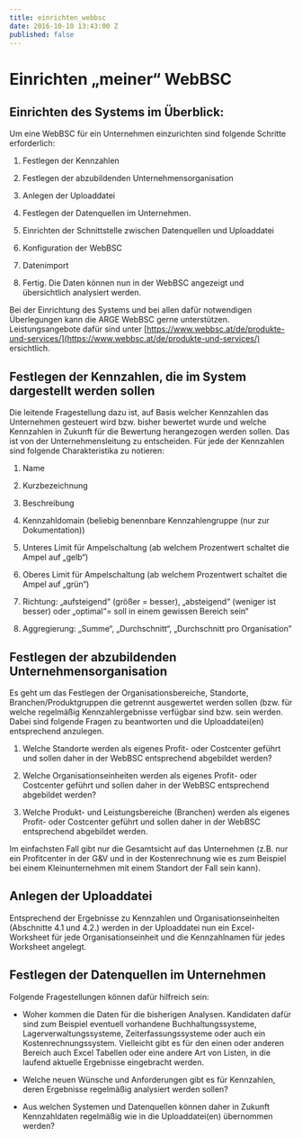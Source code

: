 ```yaml
---
title: einrichten_webbsc
date: 2016-10-10 13:43:00 Z
published: false
---
```


# Einrichten „meiner“ WebBSC

## Einrichten des Systems im Überblick:

Um eine WebBSC für ein Unternehmen einzurichten sind folgende Schritte erforderlich:

1. Festlegen der Kennzahlen

2. Festlegen der abzubildenden Unternehmensorganisation

3. Anlegen der Uploaddatei

4. Festlegen der Datenquellen im Unternehmen.

5. Einrichten der Schnittstelle zwischen Datenquellen und Uploaddatei

6. Konfiguration der WebBSC

7. Datenimport

8. Fertig. Die Daten können nun in der WebBSC angezeigt und übersichtlich analysiert werden.

Bei der Einrichtung des Systems und bei allen dafür notwendigen Überlegungen kann die ARGE WebBSC gerne unterstützen. Leistungsangebote dafür sind unter [https://www.webbsc.at/de/produkte-und-services/](https://www.webbsc.at/de/produkte-und-services/) ersichtlich.

## Festlegen der Kennzahlen, die im System dargestellt werden sollen

Die leitende Fragestellung dazu ist, auf Basis welcher Kennzahlen das Unternehmen gesteuert wird bzw. bisher bewertet wurde und welche Kennzahlen in Zukunft für die Bewertung herangezogen werden sollen. Das ist von der Unternehmensleitung zu entscheiden. Für jede der Kennzahlen sind folgende Charakteristika zu notieren:

1. Name

2. Kurzbezeichnung

3. Beschreibung

4. Kennzahldomain (beliebig benennbare Kennzahlengruppe (nur zur Dokumentation))

5. Unteres Limit für Ampelschaltung (ab welchem Prozentwert schaltet die Ampel auf „gelb“)

6. Oberes Limit für Ampelschaltung (ab welchem Prozentwert schaltet die Ampel auf „grün“)

7. Richtung: „aufsteigend“ (größer = besser), „absteigend“ (weniger ist besser) oder „optimal“= soll in einem gewissen Bereich sein“

8. Aggregierung: „Summe“, „Durchschnitt“, „Durchschnitt pro Organisation”

## Festlegen der abzubildenden Unternehmensorganisation

Es geht um das Festlegen der Organisationsbereiche, Standorte, Branchen/Produktgruppen die getrennt ausgewertet werden sollen (bzw. für welche regelmäßig Kennzahlergebnisse verfügbar sind bzw. sein werden. Dabei sind folgende Fragen zu beantworten und die Uploaddatei(en) entsprechend anzulegen.

1. Welche Standorte werden als eigenes Profit- oder Costcenter geführt und sollen daher in der WebBSC entsprechend abgebildet werden?

2. Welche Organisationseinheiten werden als eigenes Profit- oder Costcenter geführt und sollen daher in der WebBSC entsprechend abgebildet werden?

3. Welche Produkt- und Leistungsbereiche (Branchen) werden als eigenes Profit- oder Costcenter geführt und sollen daher in der WebBSC entsprechend abgebildet werden.

Im einfachsten Fall gibt nur die Gesamtsicht auf das Unternehmen (z.B. nur ein Profitcenter in der G&V und in der Kostenrechnung wie es zum Beispiel bei einem Kleinunternehmen mit einem Standort der Fall sein kann).

## Anlegen der Uploaddatei

Entsprechend der Ergebnisse zu Kennzahlen und Organisationseinheiten (Abschnitte 4.1 und 4.2.) werden in der Uploaddatei nun ein Excel-Worksheet für jede Organisationseinheit und die Kennzahlnamen für jedes Worksheet angelegt.

## Festlegen der Datenquellen im Unternehmen

Folgende Fragestellungen können dafür hilfreich sein:

* Woher kommen die Daten für die bisherigen Analysen. Kandidaten dafür sind zum Beispiel eventuell vorhandene Buchhaltungssysteme, Lagerverwaltungssysteme, Zeiterfassungssysteme oder auch ein Kostenrechnungssystem. Vielleicht gibt es für den einen oder anderen Bereich auch Excel Tabellen oder eine andere Art von Listen, in die laufend aktuelle Ergebnisse eingebracht werden.

* Welche neuen Wünsche und Anforderungen gibt es für Kennzahlen, deren Ergebnisse regelmäßig analysiert werden sollen?

* Aus welchen Systemen und Datenquellen können daher in Zukunft Kennzahldaten regelmäßig wie in die Uploaddatei(en) übernommen werden?